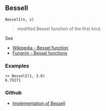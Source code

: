 ## BesselI

```
BesselI(n, z) 
```

> modified Bessel function of the first kind. 

See
* [Wikipedia - Bessel function](https://en.wikipedia.org/wiki/Bessel_function)
* [Fungrim - Bessel functions](http://fungrim.org/topic/Bessel_functions/)


### Examples

```
>> BesselI(1, 3.6)
6.79271
```

### Github

* [Implementation of BesselI](https://github.com/axkr/symja_android_library/blob/master/symja_android_library/matheclipse-core/src/main/java/org/matheclipse/core/builtin/BesselFunctions.java#L489) 
